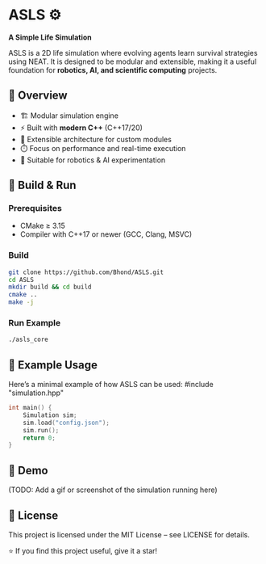 # ASLS ⚙️  
**A Simple Life Simulation**  

ASLS is a 2D life simulation where evolving agents learn survival strategies using NEAT.
It is designed to be modular and extensible, making it a useful foundation for **robotics, AI, and scientific computing** projects.  


## 📖 Overview
- 🏗️ Modular simulation engine  
- ⚡ Built with **modern C++** (C++17/20)  
- 🔄 Extensible architecture for custom modules  
- ⏱️ Focus on performance and real-time execution  
- 🤖 Suitable for robotics & AI experimentation  


## 🚀 Build & Run

### Prerequisites
- CMake ≥ 3.15  
- Compiler with C++17 or newer (GCC, Clang, MSVC)  

### Build
```bash
git clone https://github.com/Bhond/ASLS.git
cd ASLS
mkdir build && cd build
cmake ..
make -j
```

### Run Example

```bash
./asls_core
```


## 📂 Example Usage
Here’s a minimal example of how ASLS can be used:
#include "simulation.hpp"

```cpp
int main() {
    Simulation sim;
    sim.load("config.json");
    sim.run();
    return 0;
}
```

## 🎥 Demo
(TODO: Add a gif or screenshot of the simulation running here)


## 📜 License

This project is licensed under the MIT License – see LICENSE for details.


⭐ If you find this project useful, give it a star!


